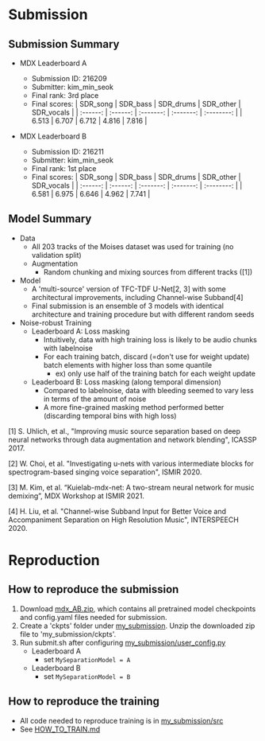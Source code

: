 # Submission

## Submission Summary

* MDX Leaderboard A
	* Submission ID: 216209
	* Submitter: kim_min_seok
	* Final rank: 3rd place
	* Final scores:
	  |  SDR_song | SDR_bass | SDR_drums | SDR_other | SDR_vocals |
	  | :------: | :------: | :-------: | :-------: | :--------: |
	  |   6.513   |  6.707   |  6.712    |  4.816    |   7.816    |
	  	  
* MDX Leaderboard B
	* Submission ID: 216211
	* Submitter: kim_min_seok
	* Final rank: 1st place
	* Final scores:
	  |  SDR_song | SDR_bass | SDR_drums | SDR_other | SDR_vocals |
	  | :------: | :------: | :-------: | :-------: | :--------: |
	  |   6.581   |  6.975   |  6.646    |  4.962    |   7.741    |

## Model Summary

* Data
  * All 203 tracks of the Moises dataset was used for training (no validation split)
  * Augmentation
    * Random chunking and mixing sources from different tracks ([1])
* Model
  * A 'multi-source' version of TFC-TDF U-Net[2, 3] with some architectural improvements, including Channel-wise Subband[4]
  * Final submission is an ensemble of 3 models with identical architecture and training procedure but with different random seeds 
* Noise-robust Training
  * Leaderboard A: Loss masking
      * Intuitively, data with high training loss is likely to be audio chunks with labelnoise
	  * For each training batch, discard (=don't use for weight update) batch elements with higher loss than some quantile 
		  * ex) only use half of the training batch for each weight update
  * Leaderboard B: Loss masking (along temporal dimension)
      * Compared to labelnoise, data with bleeding seemed to vary less in terms of the amount of noise
      * A more fine-grained masking method performed better (discarding temporal bins with high loss) 

[1] S. Uhlich, et al., "Improving music source separation based on deep neural networks through data augmentation and network blending", ICASSP 2017.

[2] W. Choi, et al. "Investigating u-nets with various intermediate blocks for spectrogram-based singing voice separation", ISMIR 2020.

[3] M. Kim, et al. “Kuielab-mdx-net: A two-stream neural network for music demixing”, MDX Workshop at ISMIR 2021.

[4] H. Liu, et al. "Channel-wise Subband Input for Better Voice and Accompaniment Separation on High Resolution Music", INTERSPEECH 2020.


# Reproduction

## How to reproduce the submission
1. Download [mdx_AB.zip](https://drive.google.com/file/d/1fy3aIAYnDg8WJ35hMsBhVJFLbIbLo8Gv/view?usp=share_link), which contains all pretrained model checkpoints and config.yaml files needed for submission.
2. Create a 'ckpts' folder under [my_submission](my_submission). Unzip the downloaded zip file to 'my_submission/ckpts'.
3. Run submit.sh after configuring [my_submission/user_config.py](my_submission/user_config.py)
	- Leaderboard A
		- set ```MySeparationModel = A```
	- Leaderboard B
		- set ```MySeparationModel = B```

## How to reproduce the training
- All code needed to reproduce training is in [my_submission/src](my_submission/src)
- See [HOW_TO_TRAIN.md](my_submission/src/HOW_TO_TRAIN.md)
